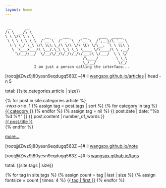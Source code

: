 ```yaml
---
layout: home
---
```


~~~

 __      __                                             
/\ \  __/\ \                                            
\ \ \/\ \ \ \     __      ___      __     ____  _____   
 \ \ \ \ \ \ \  /'__`\  /' _ `\  /'_ `\  /',__\/\ '__`\ 
  \ \ \_/ \_\ \/\ \L\.\_/\ \/\ \/\ \L\ \/\__, `\ \ \L\ \
   \ `\___x___/\ \__/.\_\ \_\ \_\ \____ \/\____/\ \ ,__/
    '\/__//__/  \/__/\/_/\/_/\/_/\/___L\ \/___/  \ \ \/ 
                                   /\____/        \ \_\ 
                                   \_/__/          \/_/ 
             I am just a person calling the interface...

~~~

[root@iZwz9j80yesn9eqdugq563Z ~]# ll <a href="{{ site.baseurl }}/articles">wangspx.github.io/articles</a> <span> | head -n 5</span>

<div>
    <p>total: {{site.categories.article | size}}</p>
    {% for post in site.categories.article %}
        <div class="row">
            <div class="col pr-0">
                <span>-rwxr-xr-x. 1 </span>
                <span>
                    {% assign tag = post.tags | sort %}
                        {% for category in tag %}
                         <span><a href="{{ site.baseurl }}category/#{{ category }}" class="reserved">{{ category }}</a> </span>
                        {% endfor %}
                    {% assign tag = nil %}
                </span>
                <span class="float-right text-right">{{ post.date | date: "%b %d %Y" }}</span>
                <span class="px-3 float-right text-right">{{ post.content | number_of_words }}</span>
            </div>
            <div class="col-8"><a class="post-link" href="{{ site.baseurl }}{{ post.url }}">{{ post.title }}</a></div>
        </div>
    {% endfor %}
    <p><a href="">more...</a></p>
</div>

[root@iZwz9j80yesn9eqdugq563Z ~]# ll <a href="{{ site.baseurl }}/articles">wangspx.github.io/note</a>

[root@iZwz9j80yesn9eqdugq563Z ~]# ls <a href="{{ site.baseurl }}/articles">wangspx.github.io/tags</a>

<div>
<p>total: {{site.tags | size}}</p>
{% for tag in site.tags %}
    {% assign count = tag | last | size %}
    {% assign fontsize = count | times: 4 %}
    <a class="post-tags-item" href="{{ page.url }}?keyword={{ tag | first }}">{{ tag | first }}</a>
{% endfor %}
</div>



